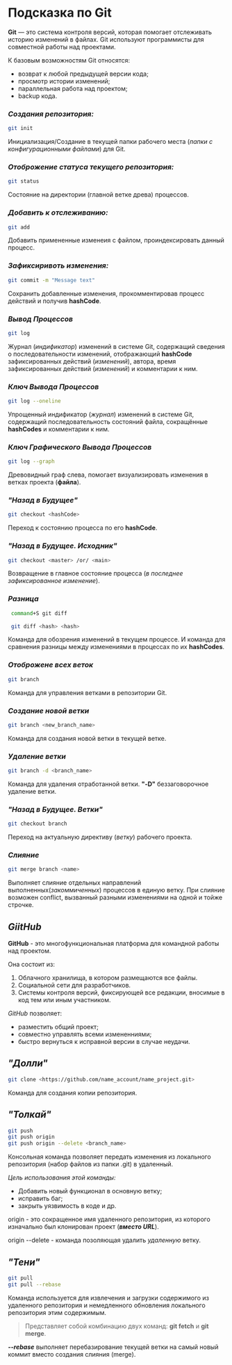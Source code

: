 # Подсказка по Git
**Git** — это система контроля версий, которая помогает отслеживать историю изменений в файлах.
Git используют программисты для совместной работы над проектами.

К базовым возможностям Git относятся:
* возврат к любой предыдущей версии кода;
* просмотр истории изменений;
* параллельная работа над проектом;
* backup кода.

### ***Создания репозитория:***
```sh
git init
```
Инициализация/Создание в текущей папки рабочего места (*папки с конфигурационными файлами*) для Git.

### ***Отоброжение статуса текущего репозитория:***
```sh
git status
```
Состояние на директории (главной ветке древа) процессов.

### ***Добавить к отслеживанию:***
```sh
git add
```
Добавить примененные изменеия с файлом, проиндексировать данный процесс.

### ***Зафиксиривоть изменения:***
```sh
git commit -m "Message text"
```
Сохранить добавленные изменения, прокомментировав процесс действий и получив __hashCode__.

### ***Вывод Процессов***
```sh
git log
```
Журнал (_индификатор_) изменений в системе Git, содержащий сведения о последовательности изменений, отображающий **hashCode** зафиксированных действий (*изменений*), автора, время зафиксированных действий (*изменений*) и комментарии к ним.

### ***Ключ Вывода Процессов***
```sh
git log --oneline
```
Упрощенный индификатор (_журнал_) изменений в системе Git, содержащий последовательность состояний файла, сокращённые __hashCodes__ и комментарии к ним.

### ***Ключ Графического Вывода Процессов***
```sh
git log --graph
```
Древовидный граф слева, помогает визуализировать изменения в ветках проекта (__файла__).

### ***"Назад в Будущее"***
```sh
git checkout <hashСode>
```
Переход к состоянию процесса по его __hashCode__.

### ***"Назад в Будущее. Исходник"***
```sh
git checkout <master> /or/ <main>
```
Возвращение в главное состояние процесса (*в последнее зафиксированное изменение*).

### ***Разница***
```sh
 command+S git diff 
 
 git diff <hash> <hash>
```
Команда для обозрения изменений в текущем процессе.
И команда для сравнения разницы между изменениями в процессах по их __hashCodes__.

### ***Отоброжене всех веток***
```sh
git branch
```
Команда для управления ветками в репозитории Git. 

### ***Создание новой ветки***
```sh
git branch <new_branch_name>
```
Команда для создания новой ветки в текущей ветке.

### ***Удаление ветки***
```sh
git branch -d <branch_name>
```
Команда для удаления отработанной ветки. **"-D"** беззаговорочное удаление ветки.

### ***"Назад в Будущее. Ветки"***
```sh
git checkout branch
```
Переход на актуальную директиву (_ветку_) рабочего проекта.

### ***Слияние***
```sh
git merge branch <name>
```
Выполняет слияние отдельных направлений выполненных(_закоммиченных_) процессов в единую ветку. 
При слияние возможен conflict, вызванный разными изменениями на одной и тойже строчке.

## ***GiitHub***
**GitHub** - это многофункциональная платформа для командной работы над проектом.

Она состоит из:
1. Облачного хранилища, в котором размещаются все файлы.
2. Социальной сети для разработчиков.
3. Системы контроля версий, фиксирующей все редакции, вносимые в код тем или иным участником.

*GitHub* позволяет:
* разместить общий проект;
* совместно управлять всеми измененниями;
* быстро вернуться к исправной версии в случае неудачи.

## _"Долли"_
```sh
git clone <https://github.com/name_account/name_project.git>
```
Команда для создания копии репозитория.

## *"Толкай"*
```sh
git push
git push origin
git push origin --delete <branch_name>
```
Консольная команда позволяет передать изменения из локального репозитория (набор файлов из папки .git) в удаленный.

_Цель использования этой команды:_
* Добавить новый функционал в основную ветку;
* исправить баг;
* закрыть уязвимость в коде и др.

origin -  это сокращенное имя удаленного репозитория, из которого изначально был клонирован проект (__*вместо URL*__).

origin --delete - команда позоляющая удалить _удаленную_ ветку.

## *"Тени"*
```sh
git pull
git pull --rebase
```
Команда используется для извлечения и загрузки содержимого из удаленного репозитория и немедленного обновления локального репозитория этим содержимым.
> Представляет собой комбинацию двух команд: __git fetch__ и **git merge**.

_**--rebase**_ выполняет перебазирование текущей ветки на самый новый коммит вместо создания слияния (merge).